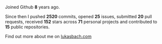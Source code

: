 Joined Github **8** years ago.

Since then I pushed **2520** commits, opened **25** issues, submitted **20** pull requests, received **152** stars across **71** personal projects and contributed to **15** public repositories.

Find out more about me on [lukasbach.com](https://lukasbach.com)
